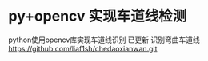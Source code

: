 # py+opencv 实现车道线检测
python使用opencv库实现车道线识别
已更新 识别弯曲车道线
https://github.com/liaf1sh/chedaoxianwan.git
